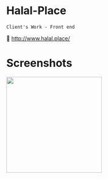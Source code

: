 # Halal-Place
` Client's Work - Front end `

:link: <a>http://www.halal.place/</a>

# Screenshots
<a href="http://i.imgur.com/U3IO1uc.jpg"><img src="http://i.imgur.com/U3IO1uc.jpg" align="left" width="250"></a>
